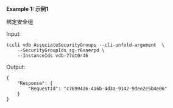 **Example 1: 示例1**

绑定安全组

Input: 

```
tccli vdb AssociateSecurityGroups --cli-unfold-argument  \
    --SecurityGroupIds sg-r6saerpd \
    --InstanceIds vdb-77qt0r46
```

Output: 
```
{
    "Response": {
        "RequestId": "c7699436-416b-4d3a-9142-9dee2e5b4e06"
    }
}
```

